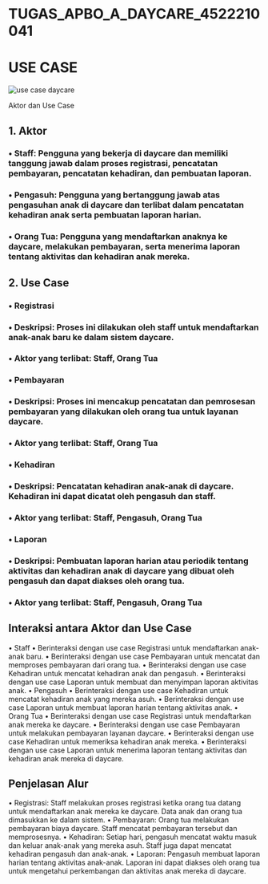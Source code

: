 # TUGAS_APBO_A_DAYCARE_4522210041

# USE CASE 
![use case daycare](https://github.com/DzakiYushiibanaa/TUGAS_APBO_A_DAYCARE_4522210041/assets/145998330/e8422e8f-9c34-4c57-a880-52cd58e6f122)

Aktor dan Use Case
## 1.	Aktor
### •	Staff: Pengguna yang bekerja di daycare dan memiliki tanggung jawab dalam proses registrasi, pencatatan pembayaran, pencatatan kehadiran, dan pembuatan laporan.
### •	Pengasuh: Pengguna yang bertanggung jawab atas pengasuhan anak di daycare dan terlibat dalam pencatatan kehadiran anak serta pembuatan laporan harian.
### •	Orang Tua: Pengguna yang mendaftarkan anaknya ke daycare, melakukan pembayaran, serta menerima laporan tentang aktivitas dan kehadiran anak mereka.
## 2.	Use Case
### •	Registrasi
### •	Deskripsi: Proses ini dilakukan oleh staff untuk mendaftarkan anak-anak baru ke dalam sistem daycare.
### •	Aktor yang terlibat: Staff, Orang Tua
### •	Pembayaran
### •	Deskripsi: Proses ini mencakup pencatatan dan pemrosesan pembayaran yang dilakukan oleh orang tua untuk layanan daycare.
### •	Aktor yang terlibat: Staff, Orang Tua
### •	Kehadiran
### •	Deskripsi: Pencatatan kehadiran anak-anak di daycare. Kehadiran ini dapat dicatat oleh pengasuh dan staff.
### •	Aktor yang terlibat: Staff, Pengasuh, Orang Tua
### •	Laporan
### •	Deskripsi: Pembuatan laporan harian atau periodik tentang aktivitas dan kehadiran anak di daycare yang dibuat oleh pengasuh dan dapat diakses oleh orang tua.
### •	Aktor yang terlibat: Staff, Pengasuh, Orang Tua
## Interaksi antara Aktor dan Use Case
•	Staff
•	Berinteraksi dengan use case Registrasi untuk mendaftarkan anak-anak baru.
•	Berinteraksi dengan use case Pembayaran untuk mencatat dan memproses pembayaran dari orang tua.
•	Berinteraksi dengan use case Kehadiran untuk mencatat kehadiran anak dan pengasuh.
•	Berinteraksi dengan use case Laporan untuk membuat dan menyimpan laporan aktivitas anak.
•	Pengasuh
•	Berinteraksi dengan use case Kehadiran untuk mencatat kehadiran anak yang mereka asuh.
•	Berinteraksi dengan use case Laporan untuk membuat laporan harian tentang aktivitas anak.
•	Orang Tua
•	Berinteraksi dengan use case Registrasi untuk mendaftarkan anak mereka ke daycare.
•	Berinteraksi dengan use case Pembayaran untuk melakukan pembayaran layanan daycare.
•	Berinteraksi dengan use case Kehadiran untuk memeriksa kehadiran anak mereka.
•	Berinteraksi dengan use case Laporan untuk menerima laporan tentang aktivitas dan kehadiran anak mereka di daycare.
## Penjelasan Alur
•	Registrasi: Staff melakukan proses registrasi ketika orang tua datang untuk mendaftarkan anak mereka ke daycare. Data anak dan orang tua dimasukkan ke dalam sistem.
•	Pembayaran: Orang tua melakukan pembayaran biaya daycare. Staff mencatat pembayaran tersebut dan memprosesnya.
•	Kehadiran: Setiap hari, pengasuh mencatat waktu masuk dan keluar anak-anak yang mereka asuh. Staff juga dapat mencatat kehadiran pengasuh dan anak-anak.
•	Laporan: Pengasuh membuat laporan harian tentang aktivitas anak-anak. Laporan ini dapat diakses oleh orang tua untuk mengetahui perkembangan dan aktivitas anak mereka di daycare.

